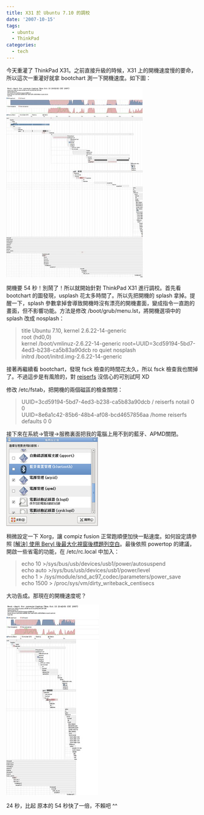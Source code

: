 ```yaml
---
title: X31 於 Ubuntu 7.10 的調校
date: '2007-10-15'
tags:
  - ubuntu
  - ThinkPad
categories:
  - tech
---
```

今天重灌了 ThinkPad X31。之前直接升級的時候，X31 上的開機速度慢的要命，所以這次一重灌好就拿 bootchart 測一下開機速度。如下圖：  
  
[![gutsy-20071015-1](images/0.jpg)](http://www.flickr.com/photos/yurenju/1577485417/ "相片分享")  
  
開機要 54 秒！別鬧了！所以就開始針對 ThinkPad X31 進行調校。首先看 bootchart 的圖發現，usplash 花太多時間了。所以先把開機的 splash 拿掉。提醒一下，splash 參數拿掉會導致開機時沒有漂亮的開機畫面，變成指令一直跑的畫面，但不影響功能。方法是修改 /boot/grub/menu.lst，將開機選項中的 splash 改成 nosplash：  

> title Ubuntu 7.10, kernel 2.6.22-14-generic  
> root (hd0,0)  
> kernel /boot/vmlinuz-2.6.22-14-generic root=UUID=3cd59194-5bd7-4ed3-b238-ca5b83a90dcb ro quiet nosplash  
> initrd /boot/initrd.img-2.6.22-14-generic

接著再繼續看 bootchart，發現 fsck 檢查的時間花太久，所以 fsck 檢查我也關掉了。不過這步是有風險的，對 [reiserfs](http://zh.wikipedia.org/wiki/ReiserFS) 沒信心的可別試阿 XD  
  
修改 /etc/fstab，把開機的兩個磁區的檢查關閉：  

> UUID=3cd59194-5bd7-4ed3-b238-ca5b83a90dcb / reiserfs notail 0 0  
> UUID=8e6a1c42-85b6-48b4-af08-bcd4657856aa /home reiserfs defaults 0 0

接下來在系統→管理→服務裏面把我的電腦上用不到的藍牙、APMD關閉。  
[![Screenshot-服務設定值](images/1.jpg)](http://www.flickr.com/photos/yurenju/1578462750/ "相片分享")  
  
稍微設定一下 Xorg，讓 compiz fusion 正常跑順便加快一點速度。如何設定請參照 [\[解決\] 使用 Beryl 後最大化視窗後標題列空白](http://yurinfore.blogspot.com/2007/04/beryl.html)。最後依照 powertop 的建議，開啟一些省電的功能，在 /etc/rc.local 中加入：  

> echo 10 >/sys/bus/usb/devices/usb1/power/autosuspend  
> echo auto >/sys/bus/usb/devices/usb1/power/level  
> echo 1 > /sys/module/snd\_ac97\_codec/parameters/power\_save  
> echo 1500 > /proc/sys/vm/dirty\_writeback\_centisecs

大功告成。那現在的開機速度呢？  
  
[![gutsy-20071015-3](images/2.jpg)](http://www.flickr.com/photos/yurenju/1577485423/ "相片分享")  
  
24 秒，比起 原本的 54 秒快了一倍，不賴吧 ^^